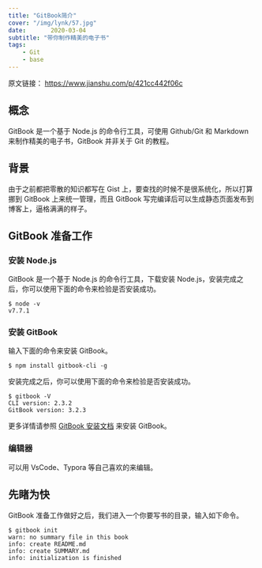 ```yaml
---
title: "GitBook简介"
cover: "/img/lynk/57.jpg"
date:       2020-03-04
subtitle: "带你制作精美的电子书"
tags:
	- Git
	- base
---
```








原文链接： https://www.jianshu.com/p/421cc442f06c

## 概念
GitBook 是一个基于 Node.js 的命令行工具，可使用 Github/Git 和 Markdown 来制作精美的电子书，GitBook 并非关于 Git 的教程。


## 背景
由于之前都把零散的知识都写在 Gist 上，要查找的时候不是很系统化，所以打算挪到 GitBook 上来统一管理，而且 GitBook 写完编译后可以生成静态页面发布到博客上，逼格满满的样子。


## GitBook 准备工作
### 安装 Node.js
GitBook 是一个基于 Node.js 的命令行工具，下载安装 Node.js，安装完成之后，你可以使用下面的命令来检验是否安装成功。

```
$ node -v
v7.7.1
```

### 安装 GitBook
输入下面的命令来安装 GitBook。

```
$ npm install gitbook-cli -g
```

安装完成之后，你可以使用下面的命令来检验是否安装成功。

```
$ gitbook -V
CLI version: 2.3.2
GitBook version: 3.2.3
```

更多详情请参照 [GitBook 安装文档](https://links.jianshu.com/go?to=https%3A%2F%2Fgithub.com%2FGitbookIO%2Fgitbook%2Fblob%2Fmaster%2Fdocs%2Fsetup.md) 来安装 GitBook。


### 编辑器
可以用 VsCode、Typora 等自己喜欢的来编辑。

## 先睹为快
GitBook 准备工作做好之后，我们进入一个你要写书的目录，输入如下命令。

```
$ gitbook init
warn: no summary file in this book
info: create README.md
info: create SUMMARY.md
info: initialization is finished
```

